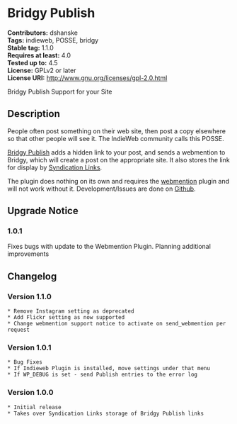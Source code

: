 # Bridgy Publish #
**Contributors:** dshanske  
**Tags:** indieweb, POSSE, bridgy  
**Stable tag:** 1.1.0  
**Requires at least:** 4.0  
**Tested up to:** 4.5  
**License:** GPLv2 or later  
**License URI:** http://www.gnu.org/licenses/gpl-2.0.html  

Bridgy Publish Support for your Site

## Description ##

People often post something on their web site, then post a copy elsewhere so that other people will see it. The IndieWeb community calls this POSSE.

[Bridgy Publish](https://www.brid.gy/about#publishing) adds a hidden link to your post, and sends a
webmention to Bridgy, which will create a post on the appropriate site. It also stores the link for
display by [Syndication Links](https://wordpress.org/plugins/syndication-links/). 

The plugin does nothing on its own and requires the [webmention](https://wordpress.org/plugins/webmention/) plugin and will not
work without it. Development/Issues are done on [Github](https://github.com/dshanske/bridgy-publish).

## Upgrade Notice ##

### 1.0.1 ###
Fixes bugs with update to the Webmention Plugin. Planning additional improvements

## Changelog ##

### Version 1.1.0 ###
	* Remove Instagram setting as deprecated
	* Add Flickr setting as now supported
	* Change webmention support notice to activate on send_webmention per request


### Version 1.0.1 ###
	* Bug Fixes
	* If Indieweb Plugin is installed, move settings under that menu
	* If WP_DEBUG is set - send Publish entries to the error log

### Version 1.0.0 ###
	* Initial release
	* Takes over Syndication Links storage of Bridgy Publish links

